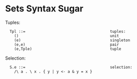Sets Syntax Sugar
=================

Tuples:

```
  Tpl ::=                                      tuples:
    ()                                         unit
    (e)                                        singleton
    (e,e)                                      pair
    (e,Tple)                                   tuple
```

Selection:

```
  S.e ::=                                      selection:
    /\ a . \ x . { y | y <- a & y = x }
```
